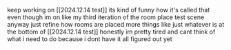 keep working on [[2024.12.14 test]]
its kind of funny how it's called that even though im on like my third iteration of the room place test scene
anyway just refine how rooms are placed more
things like
	just whatever is at the bottom of [[2024.12.14 test]] honestly im pretty tired and cant think of what i need to do because i dont have it all figured out yet